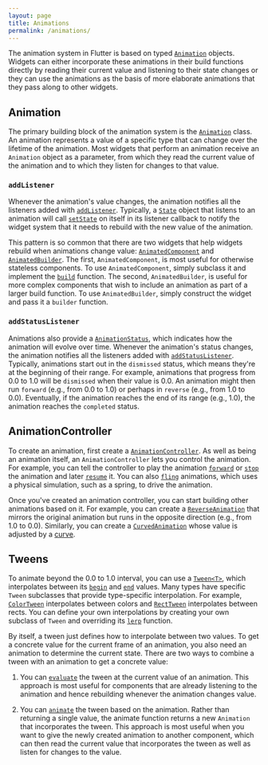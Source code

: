 ```yaml
---
layout: page
title: Animations
permalink: /animations/
---
```


The animation system in Flutter is based on typed
[`Animation`](http://docs.flutter.io/flutter/animation/Animation-class.html)
objects. Widgets can either incorporate these animations in their build
functions directly by reading their current value and listening to their
state changes or they can use the animations as the basis of more elaborate
animations that they pass along to other widgets.

## Animation

The primary building block of the animation system is the
[`Animation`](http://docs.flutter.io/flutter/animation/Animation-class.html)
class.  An animation represents a value of a specific type that can change
over the lifetime of the animation. Most widgets that perform an animation
receive an `Animation` object as a parameter, from which they read the current
value of the animation and to which they listen for changes to that value.

### `addListener`

Whenever the animation's value changes, the animation notifies all the
listeners added with
[`addListener`](http://docs.flutter.io/flutter/animation/Animation/addListener.html).
Typically, a [`State`](http://docs.flutter.io/flutter/widgets/State-class.html)
object that listens to an animation will call
[`setState`](http://docs.flutter.io/flutter/widgets/State/setState.html) on
itself in its listener callback to notify the widget system that it needs to
rebuild with the new value of the animation.

This pattern is so common that there are two widgets that help widgets rebuild
when animations change value:
[`AnimatedComponent`](http://docs.flutter.io/flutter/widgets/AnimatedComponent-class.html)
and
[`AnimatedBuilder`](http://docs.flutter.io/flutter/widgets/AnimatedBuilder-class.html).
The first, `AnimatedComponent`, is most useful for otherwise stateless
components. To use `AnimatedComponent`, simply subclass it and implement the
[`build`](http://docs.flutter.io/flutter/widgets/AnimatedComponent/build.html)
function. The second, `AnimatedBuilder`, is useful for more complex components
that wish to include an animation as part of a larger build function. To use
`AnimatedBuilder`, simply construct the widget and pass it a `builder` function.

### `addStatusListener`

Animations also provide a
[`AnimationStatus`](http://docs.flutter.io/flutter/animation/AnimationStatus-class.html),
which indicates how the animation will evolve over time. Whenever the animation's
status changes, the animation notifies all the listeners added with
[`addStatusListener`](http://docs.flutter.io/flutter/animation/Animation/addStatusListener.html).
Typically, animations start out in the `dismissed` status, which means they're
at the beginning of their range. For example, animations that progress from 0.0
to 1.0 will be `dismissed` when their value is 0.0. An animation might then run
`forward` (e.g., from 0.0 to 1.0) or perhaps in `reverse` (e.g., from 1.0 to
0.0). Eventually, if the animation reaches the end of its range (e.g., 1.0), the
animation reaches the `completed` status.

## AnimationController

To create an animation, first create a
[`AnimationController`](http://docs.flutter.io/flutter/animation/AnimationController-class.html).
As well as being an animation itself, an `AnimationController` lets you control
the animation. For example, you can tell the controller to play the animation
[`forward`](http://docs.flutter.io/flutter/animation/AnimationController/forward.html)
or [`stop`](http://docs.flutter.io/flutter/animation/AnimationController/stop.html)
the animation and later
[`resume`](http://docs.flutter.io/flutter/animation/AnimationController/resume.html)
it. You can also [`fling`](http://docs.flutter.io/flutter/animation/AnimationController/fling.html)
animations, which uses a physical simulation, such as a spring, to drive the
animation.

Once you've created an animation controller, you can start building other
animations based on it. For example, you can create a
[`ReverseAnimation`](http://docs.flutter.io/flutter/animation/ReverseAnimation-class.html)
that mirrors the original animation but runs in the opposite direction (e.g.,
from 1.0 to 0.0). Similarly, you can create a
[`CurvedAnimation`](http://docs.flutter.io/flutter/animation/CurvedAnimation-class.html)
whose value is adjusted by a [curve](http://docs.flutter.io/flutter/animation/Curves-class.html).

## Tweens

To animate beyond the 0.0 to 1.0 interval, you can use a
[`Tween<T>`](http://docs.flutter.io/flutter/animation/Tween-class.html), which
interpolates between its
[`begin`](http://docs.flutter.io/flutter/animation/Tween/begin.html)
and [`end`](http://docs.flutter.io/flutter/animation/Tween/end.html)
values. Many types have specific `Tween` subclasses that provide type-specific
interpolation. For example,
[`ColorTween`](http://docs.flutter.io/flutter/animation/ColorTween-class.html)
interpolates between colors and
[`RectTween`](http://docs.flutter.io/flutter/animation/RectTween-class.html)
interpolates between rects. You can define your own interpolations by creating
your own subclass of `Tween` and overriding its
[`lerp`](http://docs.flutter.io/flutter/animation/Tween/lerp.html)
function.

By itself, a tween just defines how to interpolate between two values. To get
a concrete value for the current frame of an animation, you also need an
animation to determine the current state. There are two ways to combine a tween
with an animation to get a concrete value:

1. You can [`evaluate`](http://docs.flutter.io/flutter/animation/Tween/evaluate.html)
   the tween at the current value of an animation. This approach is most useful
   for components that are already listening to the animation and hence
   rebuilding whenever the animation changes value.

2. You can [`animate`](http://docs.flutter.io/flutter/animation/Animatable/animate.html)
   the tween based on the animation. Rather than returning a single value, the
   animate function returns a new `Animation` that incorporates the tween. This
   approach is most useful when you want to give the newly created animation to
   another component, which can then read the current value that incorporates
   the tween as well as listen for changes to the value.
